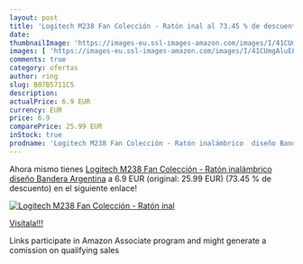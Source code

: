 ```yaml
---
layout: post
title: 'Logitech M238 Fan Colección - Ratón inal al 73.45 % de descuento'
date: 
thumbnailImage: 'https://images-eu.ssl-images-amazon.com/images/I/41CUmgAluEL._SL200_.jpg'
images: [ 'https://images-eu.ssl-images-amazon.com/images/I/41CUmgAluEL._SL200_.jpg' ]
comments: true
category: ofertas
author: ring
slug: B07B5711C5
description:
actualPrice: 6.9 EUR
currency: EUR
price: 6.9
comparePrice: 25.99 EUR
inStock: true
prodname: 'Logitech M238 Fan Colección - Ratón inalámbrico  diseño Bandera Argentina'
---
```


Ahora mismo tienes [Logitech M238 Fan Colección - Ratón inalámbrico  diseño Bandera Argentina](https://www.amazon.es/dp/B07B5711C5/?tag=tolees-21) a 6.9 EUR (original: 25.99 EUR) (73.45 %  de descuento) en el siguiente enlace!

[![Logitech M238 Fan Colección - Ratón inal](https://images-eu.ssl-images-amazon.com/images/I/41CUmgAluEL._SL200_.jpg)](https://www.amazon.es/dp/B07B5711C5/?tag=tolees-21)

[Visítala!!!](https://www.amazon.es/dp/B07B5711C5/?tag=tolees-21)

Links participate in Amazon Associate program and might generate a comission on qualifying sales
